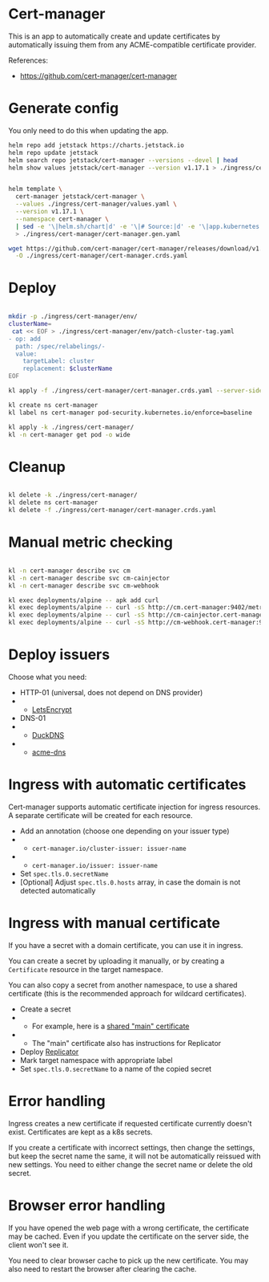
# Cert-manager

This is an app to automatically create and update certificates
by automatically issuing them from any ACME-compatible certificate provider.

References:
- https://github.com/cert-manager/cert-manager

# Generate config

You only need to do this when updating the app.

```bash
helm repo add jetstack https://charts.jetstack.io
helm repo update jetstack
helm search repo jetstack/cert-manager --versions --devel | head
helm show values jetstack/cert-manager --version v1.17.1 > ./ingress/cert-manager/default-values.yaml
```

```bash

helm template \
  cert-manager jetstack/cert-manager \
  --values ./ingress/cert-manager/values.yaml \
  --version v1.17.1 \
  --namespace cert-manager \
  | sed -e '\|helm.sh/chart|d' -e '\|# Source:|d' -e '\|app.kubernetes.io/managed-by: Helm|d' -e '\|app.kubernetes.io/version|d' \
  > ./ingress/cert-manager/cert-manager.gen.yaml

wget https://github.com/cert-manager/cert-manager/releases/download/v1.17.1/cert-manager.crds.yaml \
  -O ./ingress/cert-manager/cert-manager.crds.yaml

```

# Deploy

```bash

mkdir -p ./ingress/cert-manager/env/
clusterName=
 cat << EOF > ./ingress/cert-manager/env/patch-cluster-tag.yaml
- op: add
  path: /spec/relabelings/-
  value:
    targetLabel: cluster
    replacement: $clusterName
EOF

kl apply -f ./ingress/cert-manager/cert-manager.crds.yaml --server-side

kl create ns cert-manager
kl label ns cert-manager pod-security.kubernetes.io/enforce=baseline

kl apply -k ./ingress/cert-manager/
kl -n cert-manager get pod -o wide

```

# Cleanup

```bash

kl delete -k ./ingress/cert-manager/
kl delete ns cert-manager
kl delete -f ./ingress/cert-manager/cert-manager.crds.yaml

```

# Manual metric checking

```bash

kl -n cert-manager describe svc cm
kl -n cert-manager describe svc cm-cainjector
kl -n cert-manager describe svc cm-webhook

kl exec deployments/alpine -- apk add curl
kl exec deployments/alpine -- curl -sS http://cm.cert-manager:9402/metrics > ./cm.log
kl exec deployments/alpine -- curl -sS http://cm-cainjector.cert-manager:9402/metrics > ./cm-cainjector.log
kl exec deployments/alpine -- curl -sS http://cm-webhook.cert-manager:9402/metrics > ./cm-webhook.log

```

# Deploy issuers

Choose what you need:

- HTTP-01 (universal, does not depend on DNS provider)
- - [LetsEncrypt](./letsencrypt/readme.md)
- DNS-01
- - [DuckDNS](./duckdns/readme.md)
- - [acme-dns](./acme-dns/readme.md)

# Ingress with automatic certificates

Cert-manager supports automatic certificate injection for ingress resources.
A separate certificate will be created for each resource.

- Add an annotation (choose one depending on your issuer type)
- - `cert-manager.io/cluster-issuer: issuer-name`
- - `cert-manager.io/issuer: issuer-name`
- Set `spec.tls.0.secretName`
- [Optional] Adjust `spec.tls.0.hosts` array, in case the domain is not detected automatically

# Ingress with manual certificate

If you have a secret with a domain certificate, you can use it in ingress.

You can create a secret by uploading it manually,
or by creating a `Certificate` resource in the target namespace.

You can also copy a secret from another namespace, to use a shared certificate
(this is the recommended approach for wildcard certificates).

- Create a secret
- - For example, here is a [shared "main" certificate](../manual-certificates/readme.md)
- - The "main" certificate also has instructions for Replicator
- Deploy [Replicator](../replicator/readme.md)
- Mark target namespace with appropriate label
- Set `spec.tls.0.secretName` to a name of the copied secret

# Error handling

Ingress creates a new certificate if requested certificate currently doesn't exist.
Certificates are kept as a k8s secrets.

If you create a certificate with incorrect settings,
then change the settings, but keep the secret name the same,
it will not be automatically reissued with new settings.
You need to either change the secret name or delete the old secret.

# Browser error handling

If you have opened the web page with a wrong certificate, the certificate may be cached.
Even if you update the certificate on the server side, the client won't see it.

You need to clear browser cache to pick up the new certificate.
You may also need to restart the browser after clearing the cache.
